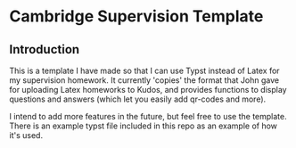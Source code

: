 # Cambridge Supervision Template
## Introduction
This is a template I have made so that I can use Typst instead of Latex for my supervision homework.
It currently 'copies' the format that John gave for uploading Latex homeworks to Kudos, and provides functions to display questions and answers (which let you easily add qr-codes and more).

I intend to add more features in the future, but feel free to use the template. There is an example typst file included in this repo as an example of how it's used.
